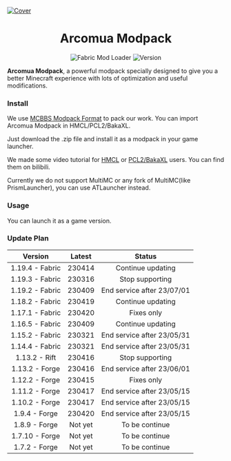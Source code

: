 [![Cover](https://repository-images.githubusercontent.com/605815963/acf90131-3a24-4fc3-b3af-17404082f735)](#arcoma-modpack)

<div align="center">
 <h1>Arcomua Modpack</h1>
 <p>
  <img src="https://img.shields.io/badge/Mod%20Loader-Fabric-dbd0b4?style=flat" alt="Fabric Mod Loader" />
  <img src="https://img.shields.io/badge/Version-230316-blue?style=flat" alt="Version" />
 </p>
</div>

**Arcomua Modpack**, a powerful modpack specially designed to give you a better Minecraft experience with lots of optimization and useful modifications.

### Install

We use [MCBBS Modpack Format](https://www.mcbbs.net/thread-1247765-1-1.html) to pack our work. You can import Arcomua Modpack in HMCL/PCL2/BakaXL.

Just download the .zip file and install it as a modpack in your game launcher.

We made some video tutorial for [HMCL](https://www.bilibili.com/video/av438701520) or [PCL2/BakaXL](https://www.bilibili.com/video/av908952920) users. You can find them on bilibili.

Currently we do not support MultiMC or any fork of MultiMC(like PrismLauncher), you can use ATLauncher instead.

### Usage

You can launch it as a game version.

### Update Plan

Version|Latest|Status
:---:|:---:|:---:
1.19.4 - Fabric|230414|Continue updating
1.19.3 - Fabric|230316|Stop supporting
1.19.2 - Fabric|230409|End service after 23/07/01
1.18.2 - Fabric|230419|Continue updating
1.17.1 - Fabric|230420|Fixes only
1.16.5 - Fabric|230409|Continue updating
1.15.2 - Fabric|230321|End service after 23/05/31
1.14.4 - Fabric|230321|End service after 23/05/31
1.13.2 - Rift|230416|Stop supporting
1.13.2 - Forge|230416|End service after 23/06/01
1.12.2 - Forge|230415|Fixes only
1.11.2 - Forge|230417|End service after 23/05/15
1.10.2 - Forge|230417|End service after 23/05/15
1.9.4 - Forge|230420|End service after 23/05/15
1.8.9 - Forge|Not yet|To be continue
1.7.10 - Forge|Not yet|To be continue
1.7.2 - Forge|Not yet|To be continue
